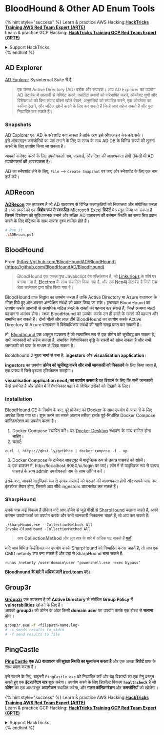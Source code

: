 # BloodHound & Other AD Enum Tools

{% hint style="success" %}
Learn & practice AWS Hacking:<img src="/.gitbook/assets/arte.png" alt="" data-size="line">[**HackTricks Training AWS Red Team Expert (ARTE)**](https://training.hacktricks.xyz/courses/arte)<img src="/.gitbook/assets/arte.png" alt="" data-size="line">\
Learn & practice GCP Hacking: <img src="/.gitbook/assets/grte.png" alt="" data-size="line">[**HackTricks Training GCP Red Team Expert (GRTE)**<img src="/.gitbook/assets/grte.png" alt="" data-size="line">](https://training.hacktricks.xyz/courses/grte)

<details>

<summary>Support HackTricks</summary>

* Check the [**subscription plans**](https://github.com/sponsors/carlospolop)!
* **Join the** 💬 [**Discord group**](https://discord.gg/hRep4RUj7f) or the [**telegram group**](https://t.me/peass) or **follow** us on **Twitter** 🐦 [**@hacktricks\_live**](https://twitter.com/hacktricks\_live)**.**
* **Share hacking tricks by submitting PRs to the** [**HackTricks**](https://github.com/carlospolop/hacktricks) and [**HackTricks Cloud**](https://github.com/carlospolop/hacktricks-cloud) github repos.

</details>
{% endhint %}

## AD Explorer

[AD Explorer](https://docs.microsoft.com/en-us/sysinternals/downloads/adexplorer) Sysinternal Suite से है:

> एक उन्नत Active Directory (AD) दर्शक और संपादक। आप AD Explorer का उपयोग AD डेटाबेस में आसानी से नेविगेट करने, पसंदीदा स्थानों को परिभाषित करने, ऑब्जेक्ट गुणों और विशेषताओं को बिना संवाद बॉक्स खोले देखने, अनुमतियों को संपादित करने, एक ऑब्जेक्ट का स्कीमा देखने, और जटिल खोजें करने के लिए कर सकते हैं जिन्हें आप सहेज सकते हैं और पुनः निष्पादित कर सकते हैं।

### Snapshots

AD Explorer एक AD के स्नैपशॉट बना सकता है ताकि आप इसे ऑफ़लाइन चेक कर सकें।\
इसे ऑफ़लाइन कमजोरियों का पता लगाने के लिए या समय के साथ AD DB के विभिन्न राज्यों की तुलना करने के लिए उपयोग किया जा सकता है।

आपको कनेक्ट करने के लिए उपयोगकर्ता नाम, पासवर्ड, और दिशा की आवश्यकता होगी (किसी भी AD उपयोगकर्ता की आवश्यकता है)।

AD का स्नैपशॉट लेने के लिए, `File` --> `Create Snapshot` पर जाएं और स्नैपशॉट के लिए एक नाम दर्ज करें।

## ADRecon

[**ADRecon**](https://github.com/adrecon/ADRecon) एक उपकरण है जो AD वातावरण से विभिन्न कलाकृतियों को निकालता और संयोजित करता है। जानकारी को एक **विशेष रूप से स्वरूपित** Microsoft Excel **रिपोर्ट** में प्रस्तुत किया जा सकता है जिसमें विश्लेषण को सुविधाजनक बनाने और लक्षित AD वातावरण की वर्तमान स्थिति का समग्र चित्र प्रदान करने के लिए मेट्रिक्स के साथ सारांश दृश्य शामिल होते हैं।
```bash
# Run it
.\ADRecon.ps1
```
## BloodHound

From [https://github.com/BloodHoundAD/BloodHound](https://github.com/BloodHoundAD/BloodHound)

> BloodHound एक एकल पृष्ठ Javascript वेब एप्लिकेशन है, जो [Linkurious](http://linkurio.us/) के शीर्ष पर बनाया गया है, [Electron](http://electron.atom.io/) के साथ संकलित किया गया है, और एक [Neo4j](https://neo4j.com/) डेटाबेस है जिसे C# डेटा कलेक्टर द्वारा फीड किया गया है।

BloodHound ग्राफ सिद्धांत का उपयोग करता है ताकि Active Directory या Azure वातावरण के भीतर छिपे हुए और अक्सर अनपेक्षित संबंधों को प्रकट किया जा सके। हमलावर BloodHound का उपयोग करके आसानी से अत्यधिक जटिल हमले के रास्तों की पहचान कर सकते हैं, जिन्हें अन्यथा जल्दी पहचानना असंभव होगा। रक्षक BloodHound का उपयोग करके उन ही हमले के रास्तों की पहचान और समाप्ति कर सकते हैं। दोनों नीली और लाल टीमें BloodHound का उपयोग करके Active Directory या Azure वातावरण में विशेषाधिकार संबंधों की गहरी समझ प्राप्त कर सकती हैं।

तो, [Bloodhound ](https://github.com/BloodHoundAD/BloodHound) एक अद्भुत उपकरण है जो स्वचालित रूप से एक डोमेन को सूचीबद्ध कर सकता है, सभी जानकारी को सहेज सकता है, संभावित विशेषाधिकार वृद्धि के रास्तों को खोज सकता है और सभी जानकारी को ग्राफ के माध्यम से दिखा सकता है।

Booldhound 2 मुख्य भागों से बना है: **ingestors** और **visualisation application**।

**ingestors** का उपयोग **डोमेन को सूचीबद्ध करने और सभी जानकारी को निकालने** के लिए किया जाता है, एक प्रारूप में जिसे दृश्यता एप्लिकेशन समझेगा।

**visualisation application neo4j का उपयोग करता है** यह दिखाने के लिए कि सभी जानकारी कैसे संबंधित है और डोमेन में विशेषाधिकार बढ़ाने के विभिन्न तरीकों को दिखाने के लिए।

### Installation
BloodHound CE के निर्माण के बाद, पूरे प्रोजेक्ट को Docker के साथ उपयोग में आसानी के लिए अपडेट किया गया था। शुरू करने का सबसे आसान तरीका इसके पूर्व-निर्धारित Docker Compose कॉन्फ़िगरेशन का उपयोग करना है।

1. Docker Compose स्थापित करें। यह [Docker Desktop](https://www.docker.com/products/docker-desktop/) स्थापना के साथ शामिल होना चाहिए।
2. चलाएँ:
```
curl -L https://ghst.ly/getbhce | docker compose -f - up
```
3. Docker Compose के टर्मिनल आउटपुट में यादृच्छिक रूप से उत्पन्न पासवर्ड को खोजें।  
4. एक ब्राउज़र में, http://localhost:8080/ui/login पर जाएं। लॉग में से यादृच्छिक रूप से उत्पन्न पासवर्ड के साथ admin उपयोगकर्ता नाम के साथ लॉगिन करें।  

इसके बाद, आपको यादृच्छिक रूप से उत्पन्न पासवर्ड को बदलने की आवश्यकता होगी और आपके पास नया इंटरफ़ेस तैयार होगा, जिससे आप सीधे ingestors डाउनलोड कर सकते हैं।  

### SharpHound  

उनके पास कई विकल्प हैं लेकिन यदि आप डोमेन से जुड़े पीसी से SharpHound चलाना चाहते हैं, अपने वर्तमान उपयोगकर्ता का उपयोग करके और सभी जानकारी निकालना चाहते हैं, तो आप कर सकते हैं:
```
./SharpHound.exe --CollectionMethods All
Invoke-BloodHound -CollectionMethod All
```
> आप **CollectionMethod** और लूप सत्र के बारे में अधिक पढ़ सकते हैं [यहाँ](https://support.bloodhoundenterprise.io/hc/en-us/articles/17481375424795-All-SharpHound-Community-Edition-Flags-Explained)

यदि आप विभिन्न क्रेडेंशियल का उपयोग करके SharpHound को निष्पादित करना चाहते हैं, तो आप एक CMD netonly सत्र बना सकते हैं और वहां से SharpHound चला सकते हैं:
```
runas /netonly /user:domain\user "powershell.exe -exec bypass"
```
[**Bloodhound के बारे में अधिक जानें ired.team पर।**](https://ired.team/offensive-security-experiments/active-directory-kerberos-abuse/abusing-active-directory-with-bloodhound-on-kali-linux)

## Group3r

[**Group3r**](https://github.com/Group3r/Group3r) एक उपकरण है जो **Active Directory** से संबंधित **Group Policy** में **vulnerabilities** खोजने के लिए है। \
आपको **group3r** को डोमेन के अंदर किसी **domain user** का उपयोग करके एक होस्ट से **चलाना** होगा।
```bash
group3r.exe -f <filepath-name.log>
# -s sends results to stdin
# -f send results to file
```
## PingCastle

[**PingCastle**](https://www.pingcastle.com/documentation/) **एक AD वातावरण की सुरक्षा स्थिति का मूल्यांकन करता है** और एक अच्छा **रिपोर्ट** ग्राफ के साथ प्रदान करता है।

इसे चलाने के लिए, बाइनरी `PingCastle.exe` को निष्पादित करें और यह विकल्पों का एक मेनू प्रस्तुत करते हुए एक **इंटरएक्टिव सत्र** शुरू करेगा। उपयोग करने के लिए डिफ़ॉल्ट विकल्प **`healthcheck`** है जो **डोमेन** का एक आधारभूत **अवलोकन** स्थापित करेगा, और **गलत कॉन्फ़िगरेशन** और **कमजोरियों** को खोजेगा।&#x20;

{% hint style="success" %}
Learn & practice AWS Hacking:<img src="/.gitbook/assets/arte.png" alt="" data-size="line">[**HackTricks Training AWS Red Team Expert (ARTE)**](https://training.hacktricks.xyz/courses/arte)<img src="/.gitbook/assets/arte.png" alt="" data-size="line">\
Learn & practice GCP Hacking: <img src="/.gitbook/assets/grte.png" alt="" data-size="line">[**HackTricks Training GCP Red Team Expert (GRTE)**<img src="/.gitbook/assets/grte.png" alt="" data-size="line">](https://training.hacktricks.xyz/courses/grte)

<details>

<summary>Support HackTricks</summary>

* Check the [**subscription plans**](https://github.com/sponsors/carlospolop)!
* **Join the** 💬 [**Discord group**](https://discord.gg/hRep4RUj7f) or the [**telegram group**](https://t.me/peass) or **follow** us on **Twitter** 🐦 [**@hacktricks\_live**](https://twitter.com/hacktricks\_live)**.**
* **Share hacking tricks by submitting PRs to the** [**HackTricks**](https://github.com/carlospolop/hacktricks) and [**HackTricks Cloud**](https://github.com/carlospolop/hacktricks-cloud) github repos.

</details>
{% endhint %}
